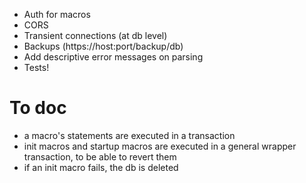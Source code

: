- Auth for macros
- CORS
- Transient connections (at db level)
- Backups (https://host:port/backup/db)
- Add descriptive error messages on parsing
- Tests!

# To doc

- a macro's statements are executed in a transaction
- init macros and startup macros are executed in a general wrapper transaction, to be able to revert them
- if an init macro fails, the db is deleted